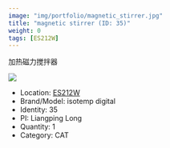 ```yaml
---
image: "img/portfolio/magnetic_stirrer.jpg"
title: "magnetic stirrer (ID: 35)"
weight: 0
tags: [ES212W]
---
```


加热磁力搅拌器

<!--more-->

![](../../img/portfolio/magnetic_stirrer.jpg)

- Location: [ES212W](../../tags/es212w)
- Brand/Model: isotemp digital
- Identity: 35
- PI: Liangping Long
- Quantity: 1
- Category: CAT






